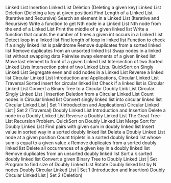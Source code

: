Linked List Insertion
Linked List Deletion (Deleting a given key)
Linked List Deletion (Deleting a key at given position)
Find Length of a Linked List (Iterative and Recursive)
Search an element in a Linked List (Iterative and Recursive)
Write a function to get Nth node in a Linked List
Nth node from the end of a Linked List
Print the middle of a given linked list
Write a function that counts the number of times a given int occurs in a Linked List
Detect loop in a linked list
Find length of loop in linked list
Function to check if a singly linked list is palindrome
Remove duplicates from a sorted linked list
Remove duplicates from an unsorted linked list
Swap nodes in a linked list without swapping data
Pairwise swap elements of a given linked list
Move last element to front of a given Linked List
Intersection of two Sorted Linked Lists
Intersection point of two Linked Lists.
QuickSort on Singly Linked List
Segregate even and odd nodes in a Linked List
Reverse a linked list
Circular Linked List Introduction and Applications,
Circular Linked List Traversal
Sorted insert for circular linked list
Check if a linked list is Circular Linked List
Convert a Binary Tree to a Circular Doubly Link List
Circular Singly Linked List | Insertion
Deletion from a Circular Linked List
Count nodes in Circular linked list
Convert singly linked list into circular linked list
Circular Linked List | Set 1 (Introduction and Applications)
Circular Linked List | Set 2 (Traversal)
Doubly Linked List Introduction and Insertion
Delete a node in a Doubly Linked List
Reverse a Doubly Linked List
The Great Tree-List Recursion Problem.
QuickSort on Doubly Linked List
Merge Sort for Doubly Linked List
Find pairs with given sum in doubly linked list
Insert value in sorted way in a sorted doubly linked list
Delete a Doubly Linked List node at a given position
Count triplets in a sorted doubly linked list whose sum is equal to a given value x
Remove duplicates from a sorted doubly linked list
Delete all occurrences of a given key in a doubly linked list
Remove duplicates from an unsorted doubly linked list
Sort a k sorted doubly linked list
Convert a given Binary Tree to Doubly Linked List | Set
Program to find size of Doubly Linked List
Rotate Doubly linked list by N nodes
Doubly Circular Linked List | Set 1 (Introduction and Insertion)
Doubly Circular Linked List | Set 2 (Deletion)
